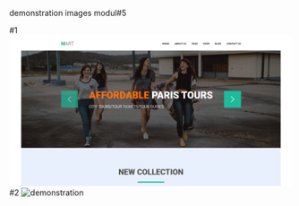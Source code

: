 demonstration images modul#5

#1
<img src="/img/demonstration_img-1.jpg" alt="demonstration">
#2
<img src="img/demonstration_img-2" alt="demonstration">
